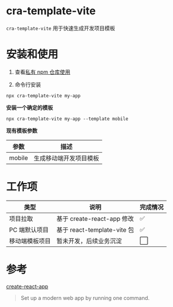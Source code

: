 # cra-template-vite

`cra-template-vite` 用于快速生成开发项目模板

# 安装和使用

1. 查看[私有 npm 仓库使用](https://newrank.yuque.com/nrcd/hpdymk/rwmdssvx5dpzmxv0?singleDoc#)

2. 命令行安装

```shell
npx cra-template-vite my-app
```

**安装一个确定的模板**

```shell
npx cra-template-vite my-app --template mobile
```

**现有模板参数**

|  参数  |          描述          |
| :----: | :--------------------: |
| mobile | 生成移动端开发项目模板 |

# 工作项

| 类型           | 说明                        | 完成情况 |
| -------------- | --------------------------- | -------- |
| 项目拉取       | 基于 create-react-app 修改  | ✅       |
| PC 端默认项目  | 基于 react-template-vite 包 | ✅       |
| 移动端模板项目 | 暂未开发，后续业务沉淀      | ⬜️      |

# 参考

[create-react-app](https://github.com/facebook/create-react-app)

> Set up a modern web app by running one command.
